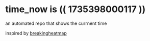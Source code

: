 # time_now is (( 1735398000117 ))

an automated repo that shows the currnent time

inspired by [breakingheatmap](https://github.com/breakingheatmap/breakingheatmap)